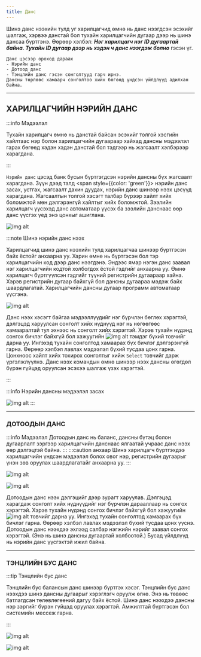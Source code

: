 ```yaml
---
title: Данс
---
```


 Шинэ данс нээхийн тулд уг харилцагчид өмнө нь данс нээгдсэн эсэхийг шалгаж, хэрвээ данстай бол тухайн харилцагчийн дугаар дээр нь шинэ дансаа бүртгэнэ. Өөрөөр хэлбэл: _**Нэг харилцагч нэг ID дугаартай байна. Тухайн ID дугаар дээр нь хэдэн ч данс нээгдэж болно**_ гэсэн үг.


```
Данс цэсээр ороход дараах 
- Нэрийн данс
- Дотоод данс
- Тэнцлийн данс гэсэн сонголтууд гарч ирнэ. 
Дансны төрлөөс хамаарч сонголтоо хийх бөгөөд үндсэн үйлдлүүд адилхан байна.
 ```
 ---
 ## ХАРИЛЦАГЧИЙН НЭРИЙН ДАНС
 
:::info Мэдээлэл
 
Тухайн харилцагч өмнө нь данстай байсан эсэхийг толгой хэсгийн хайлтаас нэр болон харилцагчийн дугаараар хайхад дансны мэдээлэл гарах бөгөөд хэдэн хэдэн данстай бол тэдгээр нь жагсаалт хэлбэрээр харагдана. 

:::

`Нэрийн данс` цэсэд банк бусын бүртгэгдсэн нэрийн дансны бүх жагсаалт харагдана. Зүүн дээд талд <span style={{color: 'green'}}> нэрийн данс засах, устгах, жагсаалт дахин дуудах, нэрийн данс шинээр нээх </span> цэсүүд харагдана. Жагсаалтын толгой хэсэгт талбар бүрээр хайлт хийх боломжтой мөн дэлгэрэнгүй хайлтыг хийх боломжтой. Зээлийн харилцагч үүсэхэд данс автоматаар үүсэх ба зээлийн данснаас өөр данс үүсгэх үед энэ цонхыг ашиглана. 

![img alt](/img/img5.png) 
 
:::note Шинэ нэрийн данс нээх

 Харилцагчид шинэ данс нээхийн тулд харилцагчаа шинээр бүртгэсэн байх ёстойг анхаарна уу. Харин өмнө нь бүртгэсэн бол тэр харилцагчийн код дээр данс нээгдэнэ. Эндээс ямар нэгэн данс заавал нэг харилцагчийн кодтой холбогдох ёстой гэдгийг анхаарна уу. Өмнө харилцагч бүртгүүлсэн гэдгийг түүний регистрийн дугаараар хайна. Хэрэв регистрийн дугаар байхгүй бол дансны дугаараа мэдэж байх шаардлагатай. Харилцагчийн дансны дугаар программ автоматаар үүсгэнэ.

 ![img alt](/img/img6.png) 

Данс нээх хэсэгт байгаа мэдээллүүдийг нэг бүрчлэн бөглөх хэрэгтэй, дэлгэцэд харуулсан сонголт хийх нүднүүд нэг нь нөгөөгөөс хамааралтай тул эхнээс нь сонголт хийх хэрэгтэй. Хэрэв тухайн  нүдэнд сонгох бичлэг байхгүй бол хажуугийн ![img alt](/img/search.svg)  тэмдэг бүхий товчийг дарна уу. Ингэхэд тухайн сонголтод хамаарах бүх бичлэг дэлгэрэнгүй  гарна. Өөрөөр хэлбэл лавлах мэдээлэл бүхий тусдаа цонх гарна. Цонхноос хайлт хийх тохирох сонголтыг хийж  `Select` товчийг дарж үргэлжлүүлнэ.  Данс нээх командын өмнө шинээр нээх дансны өгөгдөл бүрэн гүйцэд оруулсан эсэхээ шалгаж үзэх хэрэгтэй.

:::

:::info Нэрийн дансны мэдээлэл засах

![img alt](/img/img7.png) 
:::

---
 ### ДОТООДЫН ДАНС
 
:::info Мэдээлэл
 Дотоодын данс нь баланс, дансны бүтэц болон дугаарлалт зэргээр харилцагчийн данснаас ялгаатай учраас данс нээх өөр дэлгэцтэй байна. 
:::
:::caution анхаар
Шинэ харилцагч бүртгэхдээ харилцагчийн үндсэн мэдээлэл болох овог нэр, регистрийн дугаарыг үнэн зөв оруулах шаардлагатайг анхаарна уу.
:::

 ![img alt](/img/img8.png) 

 ![img alt](/img/img9.png) 


Дотоодын данс нээх дэлгэцийг дээр зурагт харуулав. Дэлгэцэд харагдаж сонголт хийх нүднүүдийг нэг бүрчлэн дарааллаар нь сонгох хэрэгтэй. Хэрэв тухайн нүдэнд сонгох бичлэг байхгүй бол хажуугийн ![img alt](/img/search.svg) товчийг дарна уу. Ингэхэд тухайн сонголтод хамаарах бүх бичлэг гарна. Өөрөөр хэлбэл лавлах мэдээлэл бүхий тусдаа цонх үүснэ. Дотоодын данс нээхдээ эхлээд салбар нэгжийн нэрийг заавал сонгох хэрэгтэй. (Энэ нь шинэ дансны дугаартай холбоотой.) Бусад үйлдлүүд нь нэрийн данс үүсгэхтэй ижил байна. 

---
 ### ТЭНЦЛИЙН БУС ДАНС 

:::tip Тэнцлийн бус данс

 Тэнцлийн бус балансын данс шинээр бүртгэх хэсэг. Тэнцлийн бус данс нээхдээ шинэ дансны дугаарыг хэрэглэгч оруулж өгнө. Энэ нь төвөөс батлагдсан төлөвлөгөөний дагуу байх ёстой. Шинэ данс нээхдээ дансны нэр зэргийг бүрэн гүйцэд оруулах хэрэгтэй. Амжилттай бүртгэсэн бол системийн мессеж гарна. 
 
:::

![img alt](/img/img10.png)

![img alt](/img/img-11.png) 










